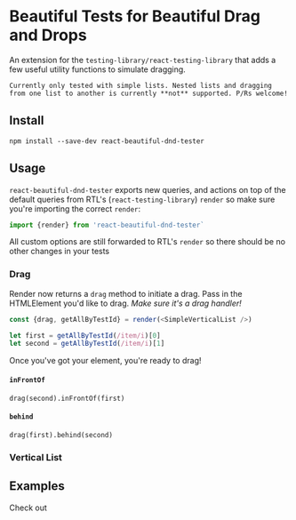 # Beautiful Tests for Beautiful Drag and Drops

An extension for the `testing-library/react-testing-library` that adds a few
useful utility functions to simulate dragging.

```
Currently only tested with simple lists. Nested lists and dragging from one list to another is currently **not** supported. P/Rs welcome!
```

## Install

`npm install --save-dev react-beautiful-dnd-tester`

## Usage

`react-beautiful-dnd-tester` exports new queries, and actions on top of the
default queries from RTL's (`react-testing-library`) `render` so make sure
you're importing the correct `render`:

```javascript
import {render} from 'react-beautiful-dnd-tester`
```

All custom options are still forwarded to RTL's `render` so there should be no
other changes in your tests

### Drag

Render now returns a `drag` method to initiate a drag. Pass in the HTMLElement
you'd like to drag. _Make sure it's a drag handler!_

```javascript
const {drag, getAllByTestId} = render(<SimpleVerticalList />)

let first = getAllByTestId(/item/i)[0]
let second = getAllByTestId(/item/i)[1]
```

Once you've got your element, you're ready to drag!

#### `inFrontOf`

`drag(second).inFrontOf(first)`

#### `behind`

`drag(first).behind(second)`

### Vertical List

## Examples

Check out
